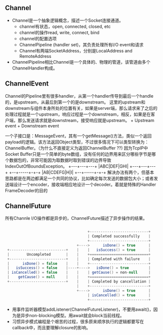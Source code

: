 ## Channel
* Channel是一个抽象逻辑概念，描述一个Socket连接通道。
    + channel有状态，open, connected, closed, etc
    + channel的操作read, write, connect, bind
    + channel的配置选项
    + ChannelPipeline (handler set)，其负责处理所有I/O event和请求
    + Channel有两端SocketAddress，分别是LocalAddress and RemoteAddress
* ChannelPipeline相比Channel是一个具体的、物理的管道，该管道由多个ChannelHandler构成。

## ChannelEvent
Channel的Pipeline里有很多handler，从第一个handler传导到最后一个handle的，是upstream，从最后到第一个的是downstream。
这里的upstream和downstream与组件本身所处的位置有关，如果是server端，那么请求来了之后的处理过程就是一个upstream，响应过程是一个downstream，相反，如果是在客户端，那么发送请求就是downstream，接受响应就是upstream。
    + Upstream event
    + Downstream event

一个子接口是：MessageEvent，其有一个getMessage()方法，类似一个返回payload的逻辑。该方法返回Object类型，不过很多情况下可以类型转换为：ChannelBuffer。（为什么不直接定义为返回ChannelBuffer ??)
因为TcpIP中Socket Buffer只是一个简单的byte数组，没有任何的边界用来区分哪些字节是哪个数据包的，非常可能因为取数据时取到错误的边界导致IndexOutOfBoundsException。
+---+---+---+
|ABC|DEF|GHI|
+---+---+---+
+--+-----+-+-+
|AB|CDEFG|H|I|
+--+-----+-+-+
解决办法有两个，但基本思路都是在两边都满足一个共同的协议，比如确定每次发送的数据包大小；或者发送端设计一个encoder，接收端相应地设计一个decoder。着就是特殊的Handler FrameDecoder的目的

## ChannelFuture
所有Channle I/O操作都是异步的，ChannelFuture描述了异步操作的结果。
```java

                                      +---------------------------+
                                      | Completed successfully    |
                                      +---------------------------+
                                 +---->      isDone() = true      |
 +--------------------------+    |    |   isSuccess() = true      |
 |        Uncompleted       |    |    +===========================+
 +--------------------------+    |    | Completed with failure    |
 |      isDone() = false    |    |    +---------------------------+
 |   isSuccess() = false    |----+---->   isDone() = true         |
 | isCancelled() = false    |    |    | getCause() = non-null     |
 |    getCause() = null     |    |    +===========================+
 +--------------------------+    |    | Completed by cancellation |
                                 |    +---------------------------+
                                 +---->      isDone() = true      |
                                      | isCancelled() = true      |
                                      +---------------------------+
```
* 用事件监听器模型addListener(ChannelFutureListener)，不要用await()，因为是异步non-blocking模型。用await就会block当前线程。
* 习惯异步模式编程是个艰苦的过程，很多原来顺序执行的逻辑都要写在callback中，而且要理解closure的影响。

